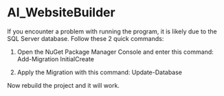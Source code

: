 # AI_WebsiteBuilder

If you encounter a problem with running the program, it is likely due to the SQL Server database. Follow these 2 quick commands:

1. Open the NuGet Package Manager Console and enter this command: Add-Migration InitialCreate

2. Apply the Migration with this command: Update-Database

Now rebuild the project and it will work. 